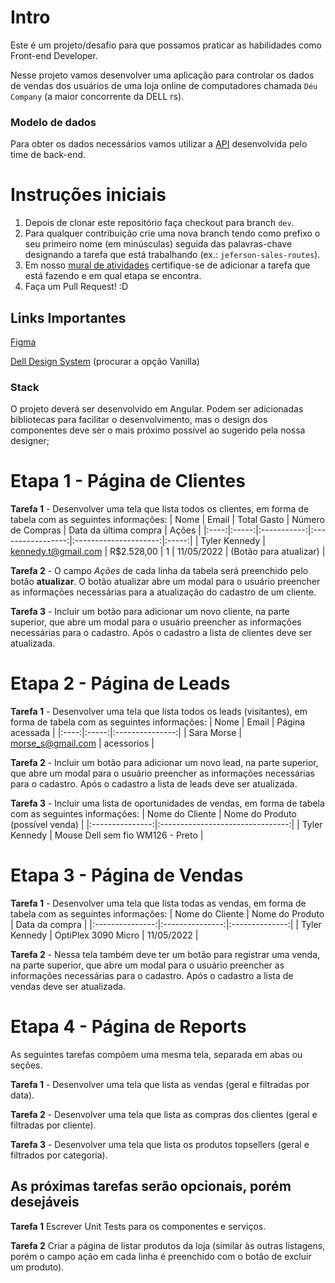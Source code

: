 # Intro 

Este é um projeto/desafio para que possamos praticar as habilidades como Front-end Developer.

Nesse projeto vamos desenvolver uma aplicação para controlar os dados de vendas dos usuários de uma loja online de computadores chamada `Déu Company` (a maior concorrente da DELL rs).

### Modelo de dados

Para obter os dados necessários vamos utilizar a [API](https://github.com/dell-splab/sales-report-api) desenvolvida pelo time de back-end. 

# Instruções iniciais

1. Depois de clonar este repositório faça checkout para branch `dev`.
2. Para qualquer contribuição crie uma nova branch tendo como prefixo o seu primeiro nome (em minúsculas) seguida das palavras-chave designando a tarefa que está trabalhando (ex.: `jeferson-sales-routes`).
3. Em nosso [mural de atividades](https://github.com/orgs/dell-splab/projects/1) certifique-se de adicionar a tarefa que está fazendo e em qual etapa se encontra.
4. Faça um Pull Request! :D 

## Links Importantes
[Figma](https://www.figma.com/file/R9MqAQGWgFAw474jpemtcK/Teste-Salesforce?node-id=0%3A1)

[Dell Design System](https://www.delldesignsystem.com/) (procurar a opção Vanilla)

### Stack

O projeto deverá ser desenvolvido em Angular. Podem ser adicionadas bibliotecas para facilitar o desenvolvimento, mas o design dos componentes deve ser o mais próximo possível ao sugerido pela nossa designer;

# Etapa 1 - Página de Clientes

**Tarefa 1** - Desenvolver uma tela que lista todos os clientes, em forma de tabela com as seguintes informações:
| Nome | Email | Total Gasto | Número de Compras | Data da última compra | Ações |
|:----:|:-----:|:-----------:|:-----------------:|:---------------------:|:-----:|
| Tyler Kennedy | kennedy.t@gmail.com | R$2.528,00 | 1 | 11/05/2022 | (Botão para atualizar) |

**Tarefa 2** - O campo *Ações* de cada linha da tabela será preenchido pelo botão **atualizar**. O botão atualizar abre um modal para o usuário preencher as informações necessárias para a atualização do cadastro de um cliente.

**Tarefa 3** - Incluir um botão para adicionar um novo cliente, na parte superior, que abre um modal para o usuário preencher as informações necessárias para o cadastro. Após o cadastro a lista de clientes deve ser atualizada.

# Etapa 2 - Página de Leads

**Tarefa 1** - Desenvolver uma tela que lista todos os leads (visitantes), em forma de tabela com as seguintes informações:
| Nome | Email | Página acessada |
|:----:|:-----:|:---------------:|
| Sara Morse | morse_s@gmail.com | acessorios |

**Tarefa 2** - Incluir um botão para adicionar um novo lead, na parte superior, que abre um modal para o usuário preencher as informações necessárias para o cadastro. Após o cadastro a lista de leads deve ser atualizada.

**Tarefa 3** - Incluir uma lista de oportunidades de vendas, em forma de tabela com as seguintes informações:
| Nome do Cliente | Nome do Produto (possível venda) | 
|:---------------:|:--------------------------------:|
| Tyler Kennedy | Mouse Dell sem fio WM126 - Preto |

# Etapa 3 - Página de Vendas

**Tarefa 1** - Desenvolver uma tela que lista todas as vendas, em forma de tabela com as seguintes informações:
| Nome do Cliente | Nome do Produto | Data da compra |
|:---------------:|:---------------:|:--------------:|
| Tyler Kennedy | OptiPlex 3090 Micro | 11/05/2022 |

**Tarefa 2** - Nessa tela também deve ter um botão para registrar uma venda, na parte superior, que abre um modal para o usuário preencher as informações necessárias para o cadastro. Após o cadastro a lista de vendas deve ser atualizada.

# Etapa 4 - Página de Reports
As seguintes tarefas compõem uma mesma tela, separada em abas ou seções.

**Tarefa 1** - Desenvolver uma tela que lista as vendas (geral e filtradas por data).

**Tarefa 2** - Desenvolver uma tela que lista as compras dos clientes (geral e filtradas por cliente).

**Tarefa 3** - Desenvolver uma tela que lista os produtos topsellers (geral e filtrados por categoria).

## As próximas tarefas serão opcionais, porém desejáveis

**Tarefa 1** Escrever Unit Tests para os componentes e serviços.

**Tarefa 2** Criar a página de listar produtos da loja (similar às outras listagens, porém o campo ação em cada linha é preenchido com o botão de excluir um produto).

